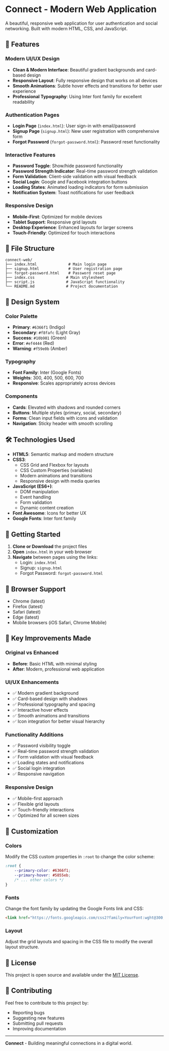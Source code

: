 # Connect - Modern Web Application

A beautiful, responsive web application for user authentication and social networking. Built with modern HTML, CSS, and JavaScript.

## 🚀 Features

### Modern UI/UX Design
- **Clean & Modern Interface**: Beautiful gradient backgrounds and card-based design
- **Responsive Layout**: Fully responsive design that works on all devices
- **Smooth Animations**: Subtle hover effects and transitions for better user experience
- **Professional Typography**: Using Inter font family for excellent readability

### Authentication Pages
- **Login Page** (`index.html`): User sign-in with email/password
- **Signup Page** (`signup.html`): New user registration with comprehensive form
- **Forgot Password** (`forgot-password.html`): Password reset functionality

### Interactive Features
- **Password Toggle**: Show/hide password functionality
- **Password Strength Indicator**: Real-time password strength validation
- **Form Validation**: Client-side validation with visual feedback
- **Social Login**: Google and Facebook integration buttons
- **Loading States**: Animated loading indicators for form submission
- **Notification System**: Toast notifications for user feedback

### Responsive Design
- **Mobile-First**: Optimized for mobile devices
- **Tablet Support**: Responsive grid layouts
- **Desktop Experience**: Enhanced layouts for larger screens
- **Touch-Friendly**: Optimized for touch interactions

## 📁 File Structure

```
connect-web/
├── index.html              # Main login page
├── signup.html             # User registration page
├── forgot-password.html    # Password reset page
├── index.css              # Main stylesheet
├── script.js              # JavaScript functionality
└── README.md              # Project documentation
```

## 🎨 Design System

### Color Palette
- **Primary**: `#6366f1` (Indigo)
- **Secondary**: `#f8fafc` (Light Gray)
- **Success**: `#10b981` (Green)
- **Error**: `#ef4444` (Red)
- **Warning**: `#f59e0b` (Amber)

### Typography
- **Font Family**: Inter (Google Fonts)
- **Weights**: 300, 400, 500, 600, 700
- **Responsive**: Scales appropriately across devices

### Components
- **Cards**: Elevated with shadows and rounded corners
- **Buttons**: Multiple styles (primary, social, secondary)
- **Forms**: Clean input fields with icons and validation
- **Navigation**: Sticky header with smooth scrolling

## 🛠️ Technologies Used

- **HTML5**: Semantic markup and modern structure
- **CSS3**: 
  - CSS Grid and Flexbox for layouts
  - CSS Custom Properties (variables)
  - Modern animations and transitions
  - Responsive design with media queries
- **JavaScript (ES6+)**:
  - DOM manipulation
  - Event handling
  - Form validation
  - Dynamic content creation
- **Font Awesome**: Icons for better UX
- **Google Fonts**: Inter font family

## 🚀 Getting Started

1. **Clone or Download** the project files
2. **Open** `index.html` in your web browser
3. **Navigate** between pages using the links:
   - Login: `index.html`
   - Signup: `signup.html`
   - Forgot Password: `forgot-password.html`

## 📱 Browser Support

- Chrome (latest)
- Firefox (latest)
- Safari (latest)
- Edge (latest)
- Mobile browsers (iOS Safari, Chrome Mobile)

## 🎯 Key Improvements Made

### Original vs Enhanced
- **Before**: Basic HTML with minimal styling
- **After**: Modern, professional web application

### UI/UX Enhancements
- ✅ Modern gradient background
- ✅ Card-based design with shadows
- ✅ Professional typography and spacing
- ✅ Interactive hover effects
- ✅ Smooth animations and transitions
- ✅ Icon integration for better visual hierarchy

### Functionality Additions
- ✅ Password visibility toggle
- ✅ Real-time password strength validation
- ✅ Form validation with visual feedback
- ✅ Loading states and notifications
- ✅ Social login integration
- ✅ Responsive navigation

### Responsive Design
- ✅ Mobile-first approach
- ✅ Flexible grid layouts
- ✅ Touch-friendly interactions
- ✅ Optimized for all screen sizes

## 🔧 Customization

### Colors
Modify the CSS custom properties in `:root` to change the color scheme:

```css
:root {
    --primary-color: #6366f1;
    --primary-hover: #5855eb;
    /* ... other colors */
}
```

### Fonts
Change the font family by updating the Google Fonts link and CSS:

```html
<link href="https://fonts.googleapis.com/css2?family=YourFont:wght@300;400;500;600;700&display=swap" rel="stylesheet">
```

### Layout
Adjust the grid layouts and spacing in the CSS file to modify the overall layout structure.

## 📄 License

This project is open source and available under the [MIT License](LICENSE).

## 🤝 Contributing

Feel free to contribute to this project by:
- Reporting bugs
- Suggesting new features
- Submitting pull requests
- Improving documentation

---

**Connect** - Building meaningful connections in a digital world.
